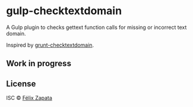 # gulp-checktextdomain

A Gulp plugin to checks gettext function calls for missing or incorrect text domain.

Inspired by [grunt-checktextdomain](https://github.com/stephenharris/grunt-checktextdomain).


## Work in progress


## License

ISC © [Félix Zapata](http://github.com/felixzapata)
